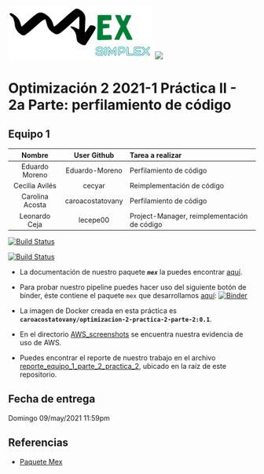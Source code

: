 ![](https://github.com/optimizacion-2-2021-1-gh-classroom/practica-1-segunda-parte-caroacostatovany/blob/main/src/docs/images/mex_simplex_logo.png) ![](https://mcdatos.itam.mx/wp-content/uploads/2020/11/ITAM-LOGO.03.jpg)

# Optimización 2 2021-1 Práctica II - 2a Parte: perfilamiento de código #

## Equipo 1

| Nombre | User Github | Tarea a realizar |
|:---:|:---:|:---|
| Eduardo Moreno | Eduardo-Moreno| Perfilamiento de código |
| Cecilia Avilés | cecyar| Reimplementación de código |
| Carolina Acosta | caroacostatovany| Perfilamiento de código |
| Leonardo Ceja | lecepe00| Project-Manager, reimplementación de código |

[![Build Status](https://github.com/optimizacion-2-2021-1-gh-classroom/practica-2-segunda-parte-caroacostatovany/workflows/docker-image-build-and-push/badge.svg)](https://github.com/optimizacion-2-2021-1-gh-classroom/practica-2-segunda-parte-caroacostatovany/actions?query=workflow%3Adocker-image-build-and-push+branch%3Amain)

[![Build Status](https://github.com/optimizacion-2-2021-1-gh-classroom/practica-2-segunda-parte-caroacostatovany/workflows/sphinx-doc/badge.svg)](https://github.com/optimizacion-2-2021-1-gh-classroom/practica-2-segunda-parte-caroacostatovany/actions?query=workflow%3Asphinx-doc+branch%3Amain)



- La documentación de nuestro paquete ***`mex`*** la puedes encontrar [aquí](https://optimizacion-2-2021-1-gh-classroom.github.io/practica-1-segunda-parte-caroacostatovany/).

- Para probar nuestro pipeline puedes hacer uso del siguiente botón de binder, éste contiene el paquete `mex` que desarrollamos [aquí](https://github.com/optimizacion-2-2021-1-gh-classroom/practica-1-segunda-parte-caroacostatovany.git): 
[![Binder](https://mybinder.org/badge_logo.svg)](https://mybinder.org/v2/gh/optimizacion-2-2021-1-gh-classroom/practica-2-segunda-parte-caroacostatovany.git/main?urlpath=lab)

- La imagen de Docker creada en esta práctica es **`caroacostatovany/optimizacion-2-practica-2-parte-2:0.1`**.

- En el directorio [AWS_screenshots](https://github.com/optimizacion-2-2021-1-gh-classroom/practica-2-segunda-parte-caroacostatovany/tree/main/AWS_screenshots) se encuentra nuestra evidencia de uso de AWS.

- Puedes encontrar el reporte de nuestro trabajo en el archivo [reporte_equipo_1_parte_2_practica_2](https://github.com/optimizacion-2-2021-1-gh-classroom/practica-2-segunda-parte-caroacostatovany/blob/main/reporte_equipo_1_parte_2_practica_2.ipynb), ubicado en la raíz de este repositorio.

## Fecha de entrega

Domingo 09/may/2021 11:59pm

## Referencias

- [Paquete Mex](https://github.com/optimizacion-2-2021-1-gh-classroom/practica-1-segunda-parte-caroacostatovany)
